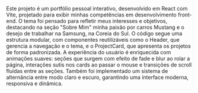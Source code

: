 Este projeto é um portfólio pessoal interativo, desenvolvido em React com Vite, projetado para exibir minhas competências em desenvolvimento front-end. O tema foi pensado para refletir meus interesses e objetivos, destacando na seção "Sobre Mim" minha paixão por carros Mustang e o desejo de trabalhar na Samsung, na Coreia do Sul. O código segue uma estrutura modular, com componentes reutilizáveis como o Header, que gerencia a navegação e o tema, e o ProjectCard, que apresenta os projetos de forma padronizada. A experiência do usuário é enriquecida com animações suaves: seções que surgem com efeito de fade e blur ao rolar a página, interações sutis nos cards ao passar o mouse e transições de scroll fluidas entre as seções. Também foi implementado um sistema de alternância entre modo claro e escuro, garantindo uma interface moderna, responsiva e dinâmica.
